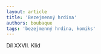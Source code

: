 ```yaml
---
layout: article
title: 'Bezejmenný hrdina'
authors: boubaque
tags: 'bezejmenný hrdina, komiks'
---
```


Díl XXVII. Klid
